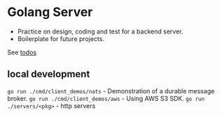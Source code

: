 # Golang Server

- Practice on design, coding and test for a backend server.
- Boilerplate for future projects.

See [todos](todos)

## local development 
`go run ./cmd/client_demos/nats` - Demonstration of a durable message broker.
`go run ./cmd/client_demos/aws` - Using AWS S3 SDK.
`go run ./servers/<pkg>` - http servers